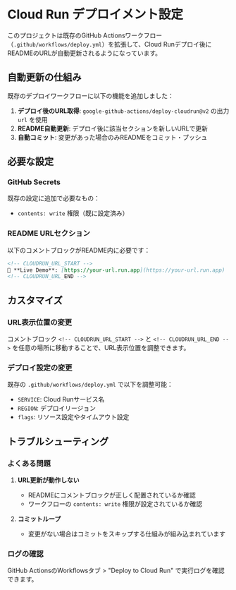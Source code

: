 # Cloud Run デプロイメント設定

このプロジェクトは既存のGitHub Actionsワークフロー（`.github/workflows/deploy.yml`）を拡張して、Cloud Runデプロイ後にREADMEのURLが自動更新されるようになっています。

## 自動更新の仕組み

既存のデプロイワークフローに以下の機能を追加しました：

1. **デプロイ後のURL取得**: `google-github-actions/deploy-cloudrun@v2` の出力 `url` を使用
2. **README自動更新**: デプロイ後に該当セクションを新しいURLで更新
3. **自動コミット**: 変更があった場合のみREADMEをコミット・プッシュ

## 必要な設定

### GitHub Secrets

既存の設定に追加で必要なもの：

- `contents: write` 権限（既に設定済み）

### README URLセクション

以下のコメントブロックがREADME内に必要です：

```markdown
<!-- CLOUDRUN_URL_START -->
🚀 **Live Demo**: [https://your-url.run.app](https://your-url.run.app)
<!-- CLOUDRUN_URL_END -->
```

## カスタマイズ

### URL表示位置の変更

コメントブロック `<!-- CLOUDRUN_URL_START -->` と `<!-- CLOUDRUN_URL_END -->` を任意の場所に移動することで、URL表示位置を調整できます。

### デプロイ設定の変更

既存の `.github/workflows/deploy.yml` で以下を調整可能：

- `SERVICE`: Cloud Runサービス名
- `REGION`: デプロイリージョン  
- `flags`: リソース設定やタイムアウト設定

## トラブルシューティング

### よくある問題

1. **URL更新が動作しない**
   - READMEにコメントブロックが正しく配置されているか確認
   - ワークフローの `contents: write` 権限が設定されているか確認

2. **コミットループ**
   - 変更がない場合はコミットをスキップする仕組みが組み込まれています

### ログの確認

GitHub ActionsのWorkflowsタブ > "Deploy to Cloud Run" で実行ログを確認できます。
